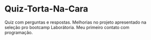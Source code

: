 # Quiz-Torta-Na-Cara
Quiz com perguntas e respostas. Melhorias no projeto apresentado na seleção pro bootcamp Laborátoria.
Meu primeiro contato com programação. 
